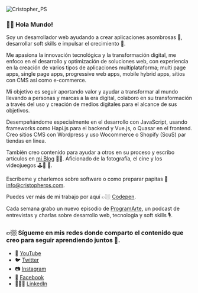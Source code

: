![Cristopher_PS](https://cristopherps.com/wp-content/uploads/2020/08/bannerGithub-1.png)

### 🤘🏼 Hola Mundo! 

Soy un desarrollador web ayudando a crear aplicaciones asombrosas 🤩, desarrollar soft skills e impulsar el crecimiento 🚀.

Me apasiona la innovación tecnológica y la transformación digital, me enfoco en el desarrollo y optimización de soluciones web, con experiencia en la creación de varios tipos de aplicaciones multiplataforma; multi page apps, single page apps, progressive web apps, mobile hybrid apps, sitios con CMS así como e-commerce.

Mi objetivo es seguir aportando valor y ayudar a transformar al mundo llevando a personas y marcas a la era digital, colaboro en su transformación a través del uso y creación de medios digitales para el alcance de sus objetivos.

Desempeñándome especialmente en el desarrollo con JavaScript, usando frameworks como Hapi.js para el backend y Vue.js, o Quasar en el frontend. Creo sitios CMS con Wordpress y uso Wocommerce o Shopify (ScuS) par tiendas en linea.

También creo contenido para ayudar a otros en su proceso y escribo artículos en [mi Blog](https://cristopherps.com/blog) ✍🏼. Aficionado de la fotografía, el cine y los videojuegos 🕹📸 🎥.

Escribeme y charlemos sobre software o como preparar papitas 📩 info@cristopherps.com.

Puedes ver más de mi trabajo por aquí 👉🏼 [Codepen](https://codepen.io/ps_cristopher).

Cada semana grabo un nuevo episodio de [ProgramArte](https://anchor.fm/ps-cristopher), un podcast de entrevistas y charlas sobre desarrollo web, tecnología y soft skills 🎙.

### 👉🏼 Sígueme en mis redes donde comparto el contenido que creo para seguir aprendiendo juntos 🚀.

- 🔴 [YouTube](https://www.youtube.com/c/CristopherPS) 
- 🐦 [Twitter](https://twitter.com/ps_cristopher)
- 📷 [Instagram](https://www.instagram.com/ps_cristopher)
- 📱 [Facebook](https://www.facebook.com/ps.cristopher) 
- 👨🏻‍💻 [LinkedIn](https://www.linkedin.com/in/ps-cristopher)



